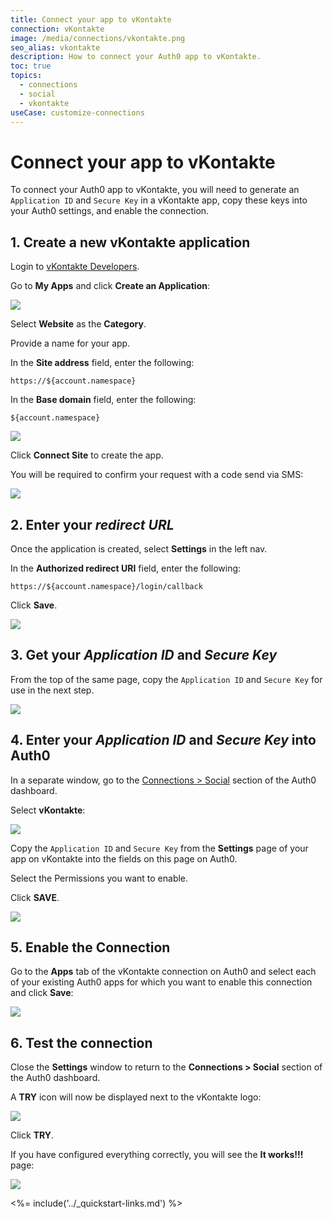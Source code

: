 ```yaml
---
title: Connect your app to vKontakte
connection: vKontakte
image: /media/connections/vkontakte.png
seo_alias: vkontakte
description: How to connect your Auth0 app to vKontakte.
toc: true
topics:
  - connections
  - social
  - vkontakte
useCase: customize-connections
---
```


# Connect your app to vKontakte

To connect your Auth0 app to vKontakte, you will need to generate an `Application ID` and `Secure Key` in a vKontakte app, copy these keys into your Auth0 settings, and enable the connection.

## 1. Create a new vKontakte application

Login to [vKontakte Developers](https://new.vk.com/dev). 

Go to **My Apps** and click **Create an Application**:

![](/media/articles/connections/social/vkontakte/vkontakte-login.png)

Select **Website** as the **Category**. 

Provide a name for your app.

In the **Site address** field, enter the following:

`https://${account.namespace}`

In the **Base domain** field, enter the following:

`${account.namespace}`

![](/media/articles/connections/social/vkontakte/vkontakte-create-app.png)

Click **Connect Site** to create the app.

You will be required to confirm your request with a code send via SMS:

![](/media/articles/connections/social/vkontakte/vkontakte-validate-create-app.png)


## 2. Enter your *redirect URL*

Once the application is created, select **Settings** in the left nav.

In the **Authorized redirect URI** field, enter the following:

`https://${account.namespace}/login/callback`

Click **Save**.

![](/media/articles/connections/social/vkontakte/vkontakte-redirect.png)

## 3. Get your *Application ID* and *Secure Key*

From the top of the same page, copy the `Application ID` and `Secure Key` for use in the next step.

![](/media/articles/connections/social/vkontakte/vkontakte-keys.png)

## 4. Enter your *Application ID* and *Secure Key* into Auth0

In a separate window, go to the [Connections > Social](${manage_url}/#/connections/social) section of the Auth0 dashboard.

Select **vKontakte**:

![](/media/articles/connections/social/vkontakte/vkontakte-logo.png)

Copy the `Application ID` and `Secure Key` from the **Settings** page of your app on vKontakte into the fields on this page on Auth0.

Select the Permissions you want to enable.

Click **SAVE**.

![](/media/articles/connections/social/vkontakte/vkontakte-add-connection.png)

## 5. Enable the Connection

Go to the **Apps** tab of the vKontakte connection on Auth0 and select each of your existing Auth0 apps for which you want to enable this connection and click **Save**:

![](/media/articles/connections/social/vkontakte/vkontakte-add-apps.png)

## 6. Test the connection

Close the **Settings** window to return to the **Connections > Social** section of the Auth0 dashboard.

A **TRY** icon will now be displayed next to the vKontakte logo:

![](/media/articles/connections/social/vkontakte/vkontakte-try.png)

Click **TRY**.

If you have configured everything correctly, you will see the **It works!!!** page:

![](/media/articles/connections/social/vkontakte/vkontakte-works.png)

<%= include('../_quickstart-links.md') %>

